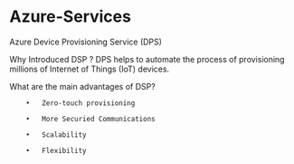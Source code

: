 # Azure-Services
Azure Device Provisioning Service (DPS)

Why Introduced DSP ?
		DPS helps to automate the process of provisioning millions of Internet of Things (IoT) devices.
  
What are the main advantages of DSP?

		•	Zero-touch provisioning
  
		•	More Securied Communications
  
		•	Scalability
  
		•	Flexibility
  
